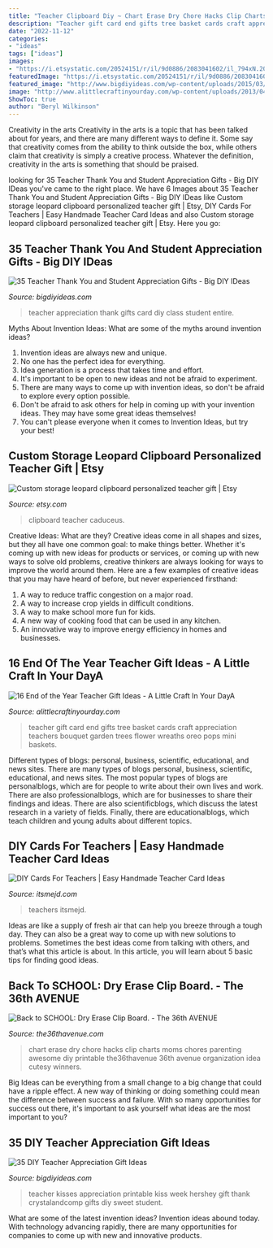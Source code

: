 ```yaml
---
title: "Teacher Clipboard Diy ~ Chart Erase Dry Chore Hacks Clip Charts Moms Chores Parenting Awesome Diy Printable The36thavenue 36th Avenue Organization Idea Cutesy Winners"
description: "Teacher gift card end gifts tree basket cards craft appreciation teachers bouquet garden trees flower wreaths oreo pops mini baskets"
date: "2022-11-12"
categories:
- "ideas"
tags: ["ideas"]
images:
- "https://i.etsystatic.com/20524151/r/il/9d0886/2083041602/il_794xN.2083041602_afj9.jpg"
featuredImage: "https://i.etsystatic.com/20524151/r/il/9d0886/2083041602/il_794xN.2083041602_afj9.jpg"
featured_image: "http://www.bigdiyideas.com/wp-content/uploads/2015/03/teacher-kisses-1024x740.jpg"
image: "http://www.alittlecraftinyourday.com/wp-content/uploads/2013/04/3a8db6a03607c0a5bfec1b740d362c05.jpg"
ShowToc: true
author: "Beryl Wilkinson"
---
```



Creativity in the arts
Creativity in the arts is a topic that has been talked about for years, and there are many different ways to define it. Some say that creativity comes from the ability to think outside the box, while others claim that creativity is simply a creative process. Whatever the definition, creativity in the arts is something that should be praised.

	

		
looking for 35 Teacher Thank You and Student Appreciation Gifts - Big DIY IDeas you've came to the right place. We have 6 Images about 35 Teacher Thank You and Student Appreciation Gifts - Big DIY IDeas like Custom storage leopard clipboard personalized teacher gift | Etsy, DIY Cards For Teachers | Easy Handmade Teacher Card Ideas and also Custom storage leopard clipboard personalized teacher gift | Etsy. Here you go:
		
    
## 35 Teacher Thank You And Student Appreciation Gifts - Big DIY IDeas

<img loading=lazy src="http://i0.wp.com/www.bigdiyideas.com/wp-content/uploads/2015/03/20130503-100351.jpg" onerror="this.onerror=null;this.src='https://tse4.mm.bing.net/th?id=OIP.YO0ftJLuk0XLlpGGxamoRAHaJ6&amp;pid=15.1';" alt="35 Teacher Thank You and Student Appreciation Gifts - Big DIY IDeas">

_Source: bigdiyideas.com_

>teacher appreciation thank gifts card diy class student entire. 

	

Myths About Invention Ideas: What are some of the myths around invention ideas?
1. Invention ideas are always new and unique.
2. No one has the perfect idea for everything.
3. Idea generation is a process that takes time and effort.
4. It's important to be open to new ideas and not be afraid to experiment.
5. There are many ways to come up with invention ideas, so don't be afraid to explore every option possible.
6. Don't be afraid to ask others for help in coming up with your invention ideas. They may have some great ideas themselves!
7. You can't please everyone when it comes to Invention Ideas, but try your best!

    
## Custom Storage Leopard Clipboard Personalized Teacher Gift | Etsy

<img loading=lazy src="https://i.etsystatic.com/20524151/r/il/9d0886/2083041602/il_794xN.2083041602_afj9.jpg" onerror="this.onerror=null;this.src='https://tse4.mm.bing.net/th?id=OIP.AUlLhLnOjxZufcAH-H404gHaHa&amp;pid=15.1';" alt="Custom storage leopard clipboard personalized teacher gift | Etsy">

_Source: etsy.com_

>clipboard teacher caduceus. 

	

Creative Ideas: What are they?
Creative ideas come in all shapes and sizes, but they all have one common goal: to make things better. Whether it's coming up with new ideas for products or services, or coming up with new ways to solve old problems, creative thinkers are always looking for ways to improve the world around them. Here are a few examples of creative ideas that you may have heard of before, but never experienced firsthand: 
1. A way to reduce traffic congestion on a major road.
2. A way to increase crop yields in difficult conditions.
3. A way to make school more fun for kids.
4. A new way of cooking food that can be used in any kitchen.
5. An innovative way to improve energy efficiency in homes and businesses.

    
## 16 End Of The Year Teacher Gift Ideas - A Little Craft In Your DayA

<img loading=lazy src="http://www.alittlecraftinyourday.com/wp-content/uploads/2013/04/3a8db6a03607c0a5bfec1b740d362c05.jpg" onerror="this.onerror=null;this.src='https://tse2.mm.bing.net/th?id=OIP.cdoxAz-8fMLvoI5KbYK0ZQHaHa&amp;pid=15.1';" alt="16 End of the Year Teacher Gift Ideas - A Little Craft In Your DayA">

_Source: alittlecraftinyourday.com_

>teacher gift card end gifts tree basket cards craft appreciation teachers bouquet garden trees flower wreaths oreo pops mini baskets. 

	

Different types of blogs: personal, business, scientific, educational, and news sites.
There are many types of blogs personal, business, scientific, educational, and news sites. The most popular types of blogs are personalblogs, which are for people to write about their own lives and work. There are also professionalblogs, which are for businesses to share their findings and ideas. There are also scientificblogs, which discuss the latest research in a variety of fields. Finally, there are educationalblogs, which teach children and young adults about different topics.

    
## DIY Cards For Teachers | Easy Handmade Teacher Card Ideas

<img loading=lazy src="https://itsmejd.com/wp-content/uploads/2020/04/FB-Teachers-Day-Cards-Teacher-Appreciation-Card-Ideas.png" onerror="this.onerror=null;this.src='https://tse3.mm.bing.net/th?id=OIP.U7J7yaovhLdjdZmanzcwMQHaD4&amp;pid=15.1';" alt="DIY Cards For Teachers | Easy Handmade Teacher Card Ideas">

_Source: itsmejd.com_

>teachers itsmejd. 

	

Ideas are like a supply of fresh air that can help you breeze through a tough day. They can also be a great way to come up with new solutions to problems. Sometimes the best ideas come from talking with others, and that’s what this article is about. In this article, you will learn about 5 basic tips for finding good ideas.

    
## Back To SCHOOL: Dry Erase Clip Board. - The 36th AVENUE

<img loading=lazy src="http://3.bp.blogspot.com/-z77gePgF-30/Tm0tB4qpALI/AAAAAAAACJs/LRYtwvmfgyE/s1600/16302125392.jpg" onerror="this.onerror=null;this.src='https://tse4.mm.bing.net/th?id=OIP.9_6Y42uYiPHaXNQbb1yEewHaK3&amp;pid=15.1';" alt="Back to SCHOOL: Dry Erase Clip Board. - The 36th AVENUE">

_Source: the36thavenue.com_

>chart erase dry chore hacks clip charts moms chores parenting awesome diy printable the36thavenue 36th avenue organization idea cutesy winners. 

	

Big Ideas can be everything from a small change to a big change that could have a ripple effect. A new way of thinking or doing something could mean the difference between success and failure. With so many opportunities for success out there, it's important to ask yourself what ideas are the most important to you?

    
## 35 DIY Teacher Appreciation Gift Ideas

<img loading=lazy src="http://www.bigdiyideas.com/wp-content/uploads/2015/03/teacher-kisses-1024x740.jpg" onerror="this.onerror=null;this.src='https://tse2.mm.bing.net/th?id=OIP.AbMjyYNbv5-gBZ9RBtaJYAHaFW&amp;pid=15.1';" alt="35 DIY Teacher Appreciation Gift Ideas">

_Source: bigdiyideas.com_

>teacher kisses appreciation printable kiss week hershey gift thank crystalandcomp gifts diy sweet student. 

	

What are some of the latest invention ideas?
Invention ideas abound today. With technology advancing rapidly, there are many opportunities for companies to come up with new and innovative products.

